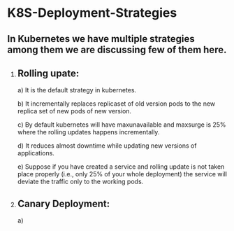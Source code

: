 # K8S-Deployment-Strategies

In Kubernetes we have multiple strategies among them we are discussing few of them here.
---------------------------------------------------
1) Rolling upate:
   -----
   a) It is the default strategy in kubernetes.
   
   b) It incrementally replaces replicaset of old version pods to the new replica set of new pods of new version.
   
   c) By default kubernetes will have maxunavailable and maxsurge is 25% where the rolling updates happens incrementally.
   
   d) It reduces almost downtime while updating new versions of applications.

   e) Suppose if you have created a service and rolling update is not taken place properly (i.e., only 25% of your whole deployment) the service
   will deviate the traffic only to the working pods.

3) Canary Deployment:
   -----
   a) 
   
   
